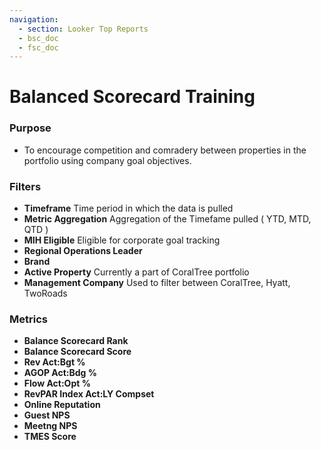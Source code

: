```yaml
---
navigation:
  - section: Looker Top Reports
  - bsc_doc
  - fsc_doc
---
```


# Balanced Scorecard Training

### Purpose
   - To encourage competition and comradery between properties in the portfolio using company goal objectives.

### Filters
   - **Timeframe** Time period in which the data is pulled
   - **Metric Aggregation** Aggregation of the Timefame pulled ( YTD, MTD, QTD )
   - **MIH Eligible**  Eligible for corporate goal tracking
   - **Regional Operations Leader**
   - **Brand**
   - **Active Property** Currently a part of CoralTree portfolio
   - **Management Company** Used to filter between CoralTree, Hyatt, TwoRoads

### Metrics
   - **Balance Scorecard Rank**
   - **Balance Scorecard Score**
   - **Rev Act:Bgt %**
   - **AGOP Act:Bdg %**
   - **Flow Act:Opt %**
   - **RevPAR Index Act:LY Compset**
   - **Online Reputation**
   - **Guest NPS**
   - **Meetng NPS**
   - **TMES Score**
